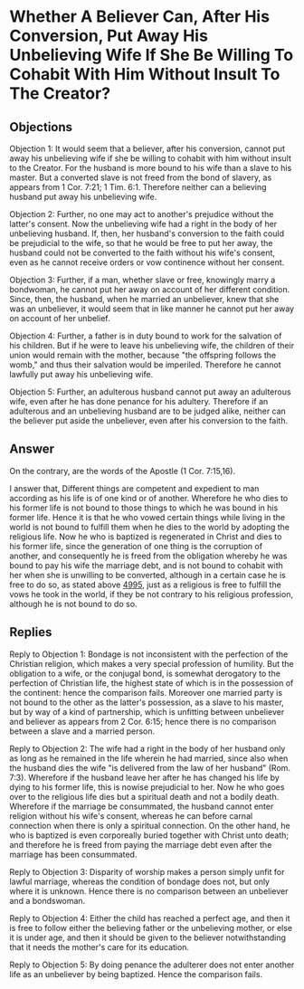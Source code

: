 # Whether A Believer Can, After His Conversion, Put Away His Unbelieving Wife If She Be Willing To Cohabit With Him Without Insult To The Creator?

## Objections

Objection 1: It would seem that a believer, after his conversion, cannot put away his unbelieving wife if she be willing to cohabit with him without insult to the Creator. For the husband is more bound to his wife than a slave to his master. But a converted slave is not freed from the bond of slavery, as appears from 1 Cor. 7:21; 1 Tim. 6:1. Therefore neither can a believing husband put away his unbelieving wife.

Objection 2: Further, no one may act to another's prejudice without the latter's consent. Now the unbelieving wife had a right in the body of her unbelieving husband. If, then, her husband's conversion to the faith could be prejudicial to the wife, so that he would be free to put her away, the husband could not be converted to the faith without his wife's consent, even as he cannot receive orders or vow continence without her consent.

Objection 3: Further, if a man, whether slave or free, knowingly marry a bondwoman, he cannot put her away on account of her different condition. Since, then, the husband, when he married an unbeliever, knew that she was an unbeliever, it would seem that in like manner he cannot put her away on account of her unbelief.

Objection 4: Further, a father is in duty bound to work for the salvation of his children. But if he were to leave his unbelieving wife, the children of their union would remain with the mother, because "the offspring follows the womb," and thus their salvation would be imperiled. Therefore he cannot lawfully put away his unbelieving wife.

Objection 5: Further, an adulterous husband cannot put away an adulterous wife, even after he has done penance for his adultery. Therefore if an adulterous and an unbelieving husband are to be judged alike, neither can the believer put aside the unbeliever, even after his conversion to the faith.

## Answer

On the contrary, are the words of the Apostle (1 Cor. 7:15,16).

I answer that, Different things are competent and expedient to man according as his life is of one kind or of another. Wherefore he who dies to his former life is not bound to those things to which he was bound in his former life. Hence it is that he who vowed certain things while living in the world is not bound to fulfill them when he dies to the world by adopting the religious life. Now he who is baptized is regenerated in Christ and dies to his former life, since the generation of one thing is the corruption of another, and consequently he is freed from the obligation whereby he was bound to pay his wife the marriage debt, and is not bound to cohabit with her when she is unwilling to be converted, although in a certain case he is free to do so, as stated above [4995](A[3]), just as a religious is free to fulfill the vows he took in the world, if they be not contrary to his religious profession, although he is not bound to do so.

## Replies

Reply to Objection 1: Bondage is not inconsistent with the perfection of the Christian religion, which makes a very special profession of humility. But the obligation to a wife, or the conjugal bond, is somewhat derogatory to the perfection of Christian life, the highest state of which is in the possession of the continent: hence the comparison fails. Moreover one married party is not bound to the other as the latter's possession, as a slave to his master, but by way of a kind of partnership, which is unfitting between unbeliever and believer as appears from 2 Cor. 6:15; hence there is no comparison between a slave and a married person.

Reply to Objection 2: The wife had a right in the body of her husband only as long as he remained in the life wherein he had married, since also when the husband dies the wife "is delivered from the law of her husband" (Rom. 7:3). Wherefore if the husband leave her after he has changed his life by dying to his former life, this is nowise prejudicial to her. Now he who goes over to the religious life dies but a spiritual death and not a bodily death. Wherefore if the marriage be consummated, the husband cannot enter religion without his wife's consent, whereas he can before carnal connection when there is only a spiritual connection. On the other hand, he who is baptized is even corporeally buried together with Christ unto death; and therefore he is freed from paying the marriage debt even after the marriage has been consummated.

Reply to Objection 3: Disparity of worship makes a person simply unfit for lawful marriage, whereas the condition of bondage does not, but only where it is unknown. Hence there is no comparison between an unbeliever and a bondswoman.

Reply to Objection 4: Either the child has reached a perfect age, and then it is free to follow either the believing father or the unbelieving mother, or else it is under age, and then it should be given to the believer notwithstanding that it needs the mother's care for its education.

Reply to Objection 5: By doing penance the adulterer does not enter another life as an unbeliever by being baptized. Hence the comparison fails.